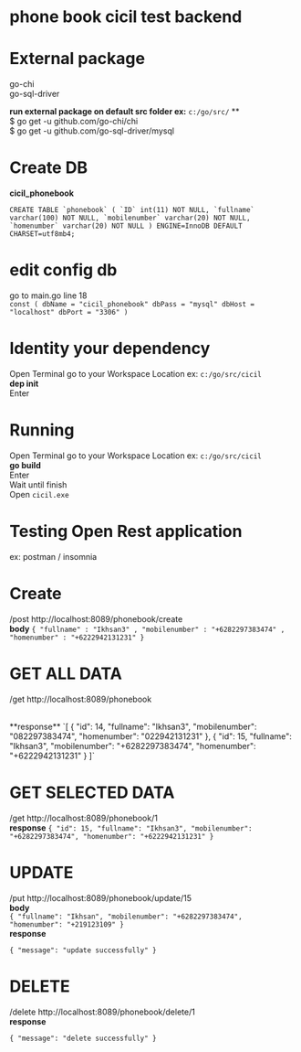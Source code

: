 # phone book cicil test backend 

# External package
go-chi <br/>
go-sql-driver

**run external package on default src folder ex:**  ``c:/go/src/`` **  <br/>
$ go get -u github.com/go-chi/chi <br/>
$ go get -u github.com/go-sql-driver/mysql



# Create DB
**cicil_phonebook** 

``CREATE TABLE `phonebook` (
  `ID` int(11) NOT NULL,
  `fullname` varchar(100) NOT NULL,
  `mobilenumber` varchar(20) NOT NULL,
  `homenumber` varchar(20) NOT NULL
) ENGINE=InnoDB DEFAULT CHARSET=utf8mb4;
``


# edit config db
go to main.go line 18 <br/>
``const (
	dbName = "cicil_phonebook"
	dbPass = "mysql"
	dbHost = "localhost"
	dbPort = "3306"
)``

# Identity your dependency
Open Terminal go to your Workspace Location ex: ``c:/go/src/cicil`` <br/>
**dep init** <br/>
Enter


# Running
Open Terminal go to your Workspace Location ex: ``c:/go/src/cicil`` <br/>
**go build** <br/>
Enter <br/>
Wait until finish <br/>
Open ``cicil.exe``

# Testing Open Rest application
ex: postman / insomnia

# Create
/post http://localhost:8089/phonebook/create
<br/>
**body** 
`{
"fullname" : "Ikhsan3" ,
"mobilenumber" : "+6282297383474" , 
"homenumber" : "+6222942131231"
}`

# GET ALL DATA
/get http://localhost:8089/phonebook

<br/>
**response**
`[
     {
        "id": 14,
        "fullname": "Ikhsan3",
        "mobilenumber": "082297383474",
        "homenumber": "022942131231"
    },
    {
        "id": 15,
        "fullname": "Ikhsan3",
        "mobilenumber": "+6282297383474",
        "homenumber": "+6222942131231"
    }
]`

# GET SELECTED DATA
/get http://localhost:8089/phonebook/1
<br/>
**response**
`{
    "id": 15,
    "fullname": "Ikhsan3",
    "mobilenumber": "+6282297383474",
    "homenumber": "+6222942131231"
}`


# UPDATE
/put http://localhost:8089/phonebook/update/15
 <br/> **body** <br/>
`{
    "fullname": "Ikhsan",
    "mobilenumber": "+6282297383474",
    "homenumber": "+219123109"
}`
 <br/> **response** <br/>

`{
    "message": "update successfully"
}`

# DELETE
 /delete http://localhost:8089/phonebook/delete/1
 <br/>**response** <br/>

`{
    "message": "delete successfully"
}`
